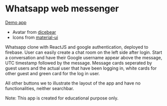 # Whatsapp web messenger

[Demo app](https://whatsapp-web-messenger.web.app)

- Avatar from [dicebear](https://avatars.dicebear.com/)
- Icons from [material-ui](https://material-ui.com/)

Whatsapp clone with ReactJS and google authentication, deployed to firebase. User can easily create a chat room on the left side after login. Start a conversation and have their Google username appear above the message, UTC timestamp followed by the message. Message cards seperated by guest users and the actual user that have been logging in, white cards for other guest and green card for the log in user.

All other buttons we to illustrate the layout of the app and have no functionalities, neither searchbar.

Note: This app is created for educational purpose only.